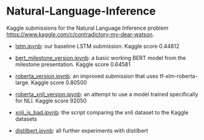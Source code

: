 # Natural-Language-Inference

Kaggle submissions for the Natural Language Inference problem https://www.kaggle.com/c/contradictory-my-dear-watson.


* [lstm.ipynb](https://github.com/jrzdyumkjrdhu/Natural-Language-Inference/blob/main/lstm.ipynb): our baseline LSTM submission. Kaggle score 0.44812

* [bert_milestone_version.ipynb](https://github.com/jrzdyumkjrdhu/Natural-Language-Inference/blob/main/bert_milestone_version.ipynb): a basic working BERT model from the milestone presentation. Kaggle score 0.64581

* [roberta_version.ipynb](https://github.com/jrzdyumkjrdhu/Natural-Language-Inference/blob/main/roberta_version.ipynb): an improved submission that uses tf-xlm-roberta-large. Kaggle score 0.80500

* [roberta_xnli_version.ipynb](https://github.com/jrzdyumkjrdhu/Natural-Language-Inference/blob/main/roberta_xnli_version.ipynb): an attempt to use a model trained specifically for NLI. Kaggle score 92050

* [xnli_is_bad.ipynb](https://github.com/jrzdyumkjrdhu/Natural-Language-Inference/blob/main/xnli_is_bad.ipynb): the script comparing the xnli dataset to the Kaggle datasets

* [distilbert.ipynb](https://github.com/jrzdyumkjrdhu/Natural-Language-Inference/blob/main/distilbert.ipynb): all further experiments with distilbert
